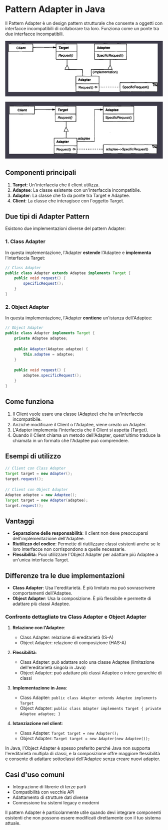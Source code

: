 # Pattern Adapter in Java

Il Pattern Adapter è un design pattern strutturale che consente a oggetti con interfacce incompatibili di collaborare tra loro. Funziona come un ponte tra due interfacce incompatibili.

![Class Adapter Pattern](https://github.com/TheNormanCoder/AdapterPattern/raw/main/image.png)

![Object Adapter Pattern](https://github.com/TheNormanCoder/AdapterPattern/raw/main/image1.PNG)

## Componenti principali

1. **Target**: Un'interfaccia che il client utilizza.
2. **Adaptee**: La classe esistente con un'interfaccia incompatibile.
3. **Adapter**: La classe che fa da ponte tra Target e Adaptee.
4. **Client**: La classe che interagisce con l'oggetto Target.

## Due tipi di Adapter Pattern

Esistono due implementazioni diverse del pattern Adapter:

### 1. Class Adapter

In questa implementazione, l'Adapter **estende** l'Adaptee e **implementa** l'interfaccia Target:

```java
// Class Adapter
public class Adapter extends Adaptee implements Target {
    public void request() {
        specificRequest();
    }
}
```

### 2. Object Adapter

In questa implementazione, l'Adapter **contiene** un'istanza dell'Adaptee:

```java
// Object Adapter
public class Adapter implements Target {
    private Adaptee adaptee;

    public Adapter(Adaptee adaptee) {
        this.adaptee = adaptee;
    }

    public void request() {
        adaptee.specificRequest();
    }
}
```

## Come funziona

1. Il Client vuole usare una classe (Adaptee) che ha un'interfaccia incompatibile.
2. Anziché modificare il Client o l'Adaptee, viene creato un Adapter.
3. L'Adapter implementa l'interfaccia che il Client si aspetta (Target).
4. Quando il Client chiama un metodo dell'Adapter, quest'ultimo traduce la chiamata in un formato che l'Adaptee può comprendere.

## Esempi di utilizzo

```java
// Client con Class Adapter
Target target = new Adapter();
target.request();

// Client con Object Adapter
Adaptee adaptee = new Adaptee();
Target target = new Adapter(adaptee);
target.request();
```

## Vantaggi

- **Separazione delle responsabilità**: Il client non deve preoccuparsi dell'implementazione dell'Adaptee.
- **Riutilizzo del codice**: Permette di riutilizzare classi esistenti anche se le loro interfacce non corrispondono a quelle necessarie.
- **Flessibilità**: Puoi utilizzare l'Object Adapter per adattare più Adaptee a un'unica interfaccia Target.

## Differenze tra le due implementazioni

- **Class Adapter**: Usa l'ereditarietà. È più limitato ma può sovrascrivere comportamenti dell'Adaptee.
- **Object Adapter**: Usa la composizione. È più flessibile e permette di adattare più classi Adaptee.

### Confronto dettagliato tra Class Adapter e Object Adapter

1. **Relazione con l'Adaptee**:
   - Class Adapter: relazione di ereditarietà (IS-A)
   - Object Adapter: relazione di composizione (HAS-A)

2. **Flessibilità**:
   - Class Adapter: può adattare solo una classe Adaptee (limitazione dell'ereditarietà singola in Java)
   - Object Adapter: può adattare più classi Adaptee o intere gerarchie di classi

3. **Implementazione in Java**:
   - Class Adapter: `public class Adapter extends Adaptee implements Target`
   - Object Adapter: `public class Adapter implements Target { private Adaptee adaptee; }`

4. **Istanziazione nel client**:
   - Class Adapter: `Target target = new Adapter();`
   - Object Adapter: `Target target = new Adapter(new Adaptee());`

In Java, l'Object Adapter è spesso preferito perché Java non supporta l'ereditarietà multipla di classi, e la composizione offre maggiore flessibilità e consente di adattare sottoclassi dell'Adaptee senza creare nuovi adapter.

## Casi d'uso comuni

- Integrazione di librerie di terze parti
- Compatibilità con vecchie API
- Adattamento di strutture dati diverse
- Connessione tra sistemi legacy e moderni

Il pattern Adapter è particolarmente utile quando devi integrare componenti esistenti che non possono essere modificati direttamente con il tuo sistema attuale.
